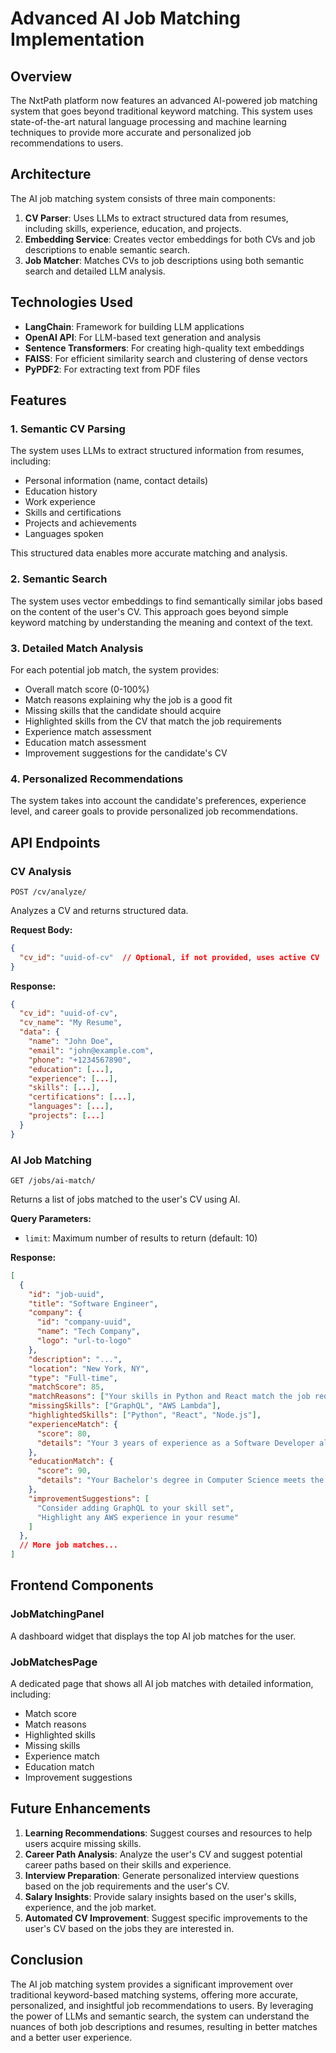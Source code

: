 # Advanced AI Job Matching Implementation

## Overview

The NxtPath platform now features an advanced AI-powered job matching system that goes beyond traditional keyword matching. This system uses state-of-the-art natural language processing and machine learning techniques to provide more accurate and personalized job recommendations to users.

## Architecture

The AI job matching system consists of three main components:

1. **CV Parser**: Uses LLMs to extract structured data from resumes, including skills, experience, education, and projects.
2. **Embedding Service**: Creates vector embeddings for both CVs and job descriptions to enable semantic search.
3. **Job Matcher**: Matches CVs to job descriptions using both semantic search and detailed LLM analysis.

## Technologies Used

- **LangChain**: Framework for building LLM applications
- **OpenAI API**: For LLM-based text generation and analysis
- **Sentence Transformers**: For creating high-quality text embeddings
- **FAISS**: For efficient similarity search and clustering of dense vectors
- **PyPDF2**: For extracting text from PDF files

## Features

### 1. Semantic CV Parsing

The system uses LLMs to extract structured information from resumes, including:
- Personal information (name, contact details)
- Education history
- Work experience
- Skills and certifications
- Projects and achievements
- Languages spoken

This structured data enables more accurate matching and analysis.

### 2. Semantic Search

The system uses vector embeddings to find semantically similar jobs based on the content of the user's CV. This approach goes beyond simple keyword matching by understanding the meaning and context of the text.

### 3. Detailed Match Analysis

For each potential job match, the system provides:
- Overall match score (0-100%)
- Match reasons explaining why the job is a good fit
- Missing skills that the candidate should acquire
- Highlighted skills from the CV that match the job requirements
- Experience match assessment
- Education match assessment
- Improvement suggestions for the candidate's CV

### 4. Personalized Recommendations

The system takes into account the candidate's preferences, experience level, and career goals to provide personalized job recommendations.

## API Endpoints

### CV Analysis

```
POST /cv/analyze/
```

Analyzes a CV and returns structured data.

**Request Body:**
```json
{
  "cv_id": "uuid-of-cv"  // Optional, if not provided, uses active CV
}
```

**Response:**
```json
{
  "cv_id": "uuid-of-cv",
  "cv_name": "My Resume",
  "data": {
    "name": "John Doe",
    "email": "john@example.com",
    "phone": "+1234567890",
    "education": [...],
    "experience": [...],
    "skills": [...],
    "certifications": [...],
    "languages": [...],
    "projects": [...]
  }
}
```

### AI Job Matching

```
GET /jobs/ai-match/
```

Returns a list of jobs matched to the user's CV using AI.

**Query Parameters:**
- `limit`: Maximum number of results to return (default: 10)

**Response:**
```json
[
  {
    "id": "job-uuid",
    "title": "Software Engineer",
    "company": {
      "id": "company-uuid",
      "name": "Tech Company",
      "logo": "url-to-logo"
    },
    "description": "...",
    "location": "New York, NY",
    "type": "Full-time",
    "matchScore": 85,
    "matchReasons": ["Your skills in Python and React match the job requirements", "..."],
    "missingSkills": ["GraphQL", "AWS Lambda"],
    "highlightedSkills": ["Python", "React", "Node.js"],
    "experienceMatch": {
      "score": 80,
      "details": "Your 3 years of experience as a Software Developer aligns well with this role."
    },
    "educationMatch": {
      "score": 90,
      "details": "Your Bachelor's degree in Computer Science meets the educational requirements."
    },
    "improvementSuggestions": [
      "Consider adding GraphQL to your skill set",
      "Highlight any AWS experience in your resume"
    ]
  },
  // More job matches...
]
```

## Frontend Components

### JobMatchingPanel

A dashboard widget that displays the top AI job matches for the user.

### JobMatchesPage

A dedicated page that shows all AI job matches with detailed information, including:
- Match score
- Match reasons
- Highlighted skills
- Missing skills
- Experience match
- Education match
- Improvement suggestions

## Future Enhancements

1. **Learning Recommendations**: Suggest courses and resources to help users acquire missing skills.
2. **Career Path Analysis**: Analyze the user's CV and suggest potential career paths based on their skills and experience.
3. **Interview Preparation**: Generate personalized interview questions based on the job requirements and the user's CV.
4. **Salary Insights**: Provide salary insights based on the user's skills, experience, and the job market.
5. **Automated CV Improvement**: Suggest specific improvements to the user's CV based on the jobs they are interested in.

## Conclusion

The AI job matching system provides a significant improvement over traditional keyword-based matching systems, offering more accurate, personalized, and insightful job recommendations to users. By leveraging the power of LLMs and semantic search, the system can understand the nuances of both job descriptions and resumes, resulting in better matches and a better user experience. 